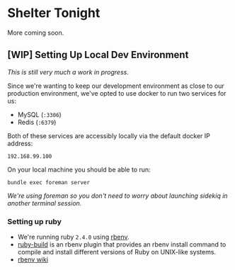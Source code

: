 # Shelter Tonight
More coming soon.


## [WIP] Setting Up Local Dev Environment

*This is still very much a work in progress.*

Since we're wanting to keep our development environment as close to our production environment, we've opted
to use docker to run two services for us:

- MySQL (`:3306`)
- Redis (`:6379`)

Both of these services are accessibly locally via the default docker IP address:

`192.168.99.100`

On your local machine you should be able to run:

`bundle exec foreman server`

*We're using foreman so you don't need to worry about launching sidekiq in another terminal session.*

### Setting up ruby

- We're running ruby `2.4.0` using [rbenv](https://github.com/rbenv/rbenv#installation).
- [ruby-build](https://github.com/rbenv/ruby-build) is an rbenv plugin that provides an rbenv install command to compile and install different versions of Ruby on UNIX-like systems.
- [rbenv wiki](https://github.com/rbenv/rbenv/wiki)
